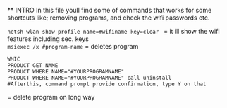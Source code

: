 ** INTRO
In this file youll find some of commands that works for some shortcuts like; removing programs, and check the wifi passwords etc. 
 
`netsh wlan show profile name=#wifiname key=clear ` = it ill show the wifi features including sec. keys<br/>
`msiexec /x #program-name` = deletes program <br/>
```
WMIC
PRODUCT GET NAME
PRODUCT WHERE NAME="#YOURPROGRAMNAME"
PRODUCT WHERE NAME="#YOURPROGRAMNAME" call uninstall
#Afterthis, command prompt provide confirmation, type Y on that
```
= delete program on long way
